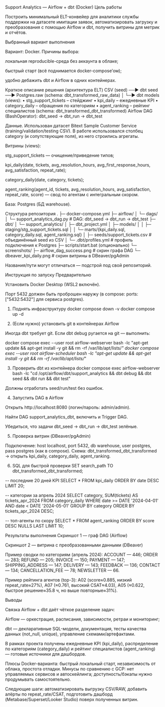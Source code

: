 Support Analytics — Airflow + dbt (Docker)
Цель работы

Построить минимальный ELT-конвейер для аналитики службы поддержки на датасете имитации заявок, автоматизировать загрузку и преобразования с помощью Airflow и dbt, получить витрины для метрик и отчётов.

Выбранный вариант выполнения

Вариант: Docker.
Причины выбора:

локальная reproducible-среда без аккаунта в облаке;

быстрый старт (всё поднимается docker-compose’ом);

удобно дебажить dbt и Airflow в одних контейнерах.

Краткое описание решения (архитектура ELT)
CSV (seed) ──► dbt seed ──► Postgres.raw        (schema: dbt_transformed_raw_data)
                               │
                               └─► dbt models (views):
                                   • stg_support_tickets            – стейджинг
                                   • kpi_daily                      – ежедневные KPI
                                   • category_daily                 – обращения по категориям
                                   • agent_ranking                  – рейтинг специалистов
                                   (schema: dbt_transformed_dbt_transformed)
Airflow DAG (BashOperator):
  dbt_seed  →  dbt_run  →  dbt_test


Данные. Использован датасет Bitext Sample Customer Service (training/validation/testing CSV). В работе использовался столбец category (и сопутствующие поля), из него строились агрегаты.

Витрины (views):

stg_support_tickets — очищение/приведение типов;

kpi_daily(date, tickets, avg_resolution_hours, avg_first_response_hours, avg_satisfaction, repeat_rate);

category_daily(date, category, tickets);

agent_ranking(agent_id, tickets, avg_resolution_hours, avg_satisfaction, repeat_rate, score) — свод по агентам с интегральным скором.

База: Postgres (БД warehouse).

Структура репозитория
.
├─ docker-compose.yml
├─ airflow/
│  └─ dags/
│     └─ support_analytics_dag.py        # DAG: dbt_seed → dbt_run → dbt_test
├─ dbt/
│  └─ support_analytics/
│     ├─ dbt_project.yml
│     ├─ models/
│     │  ├─ staging/stg_support_tickets.sql
│     │  └─ marts/{kpi_daily.sql, category_daily.sql, agent_ranking.sql}
│     ├─ seeds/support_tickets.csv       # объединённый seed из CSV
│     └─ .dbt/profiles.yml               # профиль подключения к Postgres
├─ scripts/start.bat (опционально)
└─ screenshots/
   ├─ airflow_dag_success.png            # скрин графа DAG
   └─ dbeaver_kpi_daily.png              # скрин витрины в DBeaver/pgAdmin


Названия/пути могут отличаться — подстрой под свой репозиторий.

Инструкция по запуску
Предварительно

Установить Docker Desktop (WSL2 включён).

Порт 5432 должен быть проброшен наружу (в compose: ports: ["5432:5432"] для сервиса postgres).

1) Поднять инфраструктуру
docker compose down -v
docker compose up -d

2) (Если нужно) установить git в контейнерах Airflow

Иногда dbt требует git. Если dbt debug ругается на git — выполнить:

docker compose exec --user root airflow-webserver  bash -lc "apt-get update && apt-get install -y git && rm -rf /var/lib/apt/lists/*"
docker compose exec --user root airflow-scheduler bash -lc "apt-get update && apt-get install -y git && rm -rf /var/lib/apt/lists/*"

3) Проверить dbt из контейнера
docker compose exec airflow-webserver bash -lc "cd /opt/airflow/dbt/support_analytics && dbt debug && dbt seed && dbt run && dbt test"


Должны отработать seed/run/test без ошибок.

4) Запустить DAG в Airflow

Открыть http://localhost:8080
 (логин/пароль: admin/admin).

Найти DAG support_analytics_dbt, включить и Trigger DAG.

Убедиться, что задачи dbt_seed → dbt_run → dbt_test зелёные.

5) Проверка витрин (DBeaver/pgAdmin)

Подключение: host localhost, port 5432, db warehouse, user postgres, pass postgres (как в compose).
Схема: dbt_transformed_dbt_transformed → открыть kpi_daily, category_daily, agent_ranking.

6) SQL для быстрой проверки
SET search_path TO dbt_transformed_dbt_transformed;

-- последние 20 дней KPI
SELECT * FROM kpi_daily ORDER BY date DESC LIMIT 20;

-- категории за апрель 2024
SELECT category, SUM(tickets) AS tickets_apr_2024
FROM category_daily
WHERE date >= DATE '2024-04-01' AND date < DATE '2024-05-01'
GROUP BY category
ORDER BY tickets_apr_2024 DESC;

-- топ-агенты по скору
SELECT * FROM agent_ranking ORDER BY score DESC NULLS LAST LIMIT 10;

Результаты выполнения
Скриншот 1 — граф DAG (Airflow)

Скриншот 2 — витрина с преобразованными данными (DBeaver)

Пример сводки по категориям (апрель 2024):
ACCOUNT — 446; ORDER — 283; REFUND — 205; INVOICE — 150; PAYMENT — 147; SHIPPING_ADDRESS — 147; DELIVERY — 143; FEEDBACK — 136; CONTACT — 134; CANCELLATION_FEE — 78; NEWSLETTER — 66.

Пример рейтинга агентов (top-3):
A02 (score≈0.885, низкий repeat_rate≈27%), A07 (≈0.761, высокий CSAT≈4.03), A05 (≈0.622, быстрое решение≈35.8 ч, но выше повторные≈31%).

Выводы

Связка Airflow + dbt даёт чёткое разделение задач:

Airflow — оркестрация, расписания, зависимости, ретраи и мониторинг;

dbt — декларативные SQL-модели, документация, тесты качества данных (not_null, unique), управление схемами/артефактами.

В рамках проекта получены ежедневные KPI (kpi_daily), распределение по категориям (category_daily) и рейтинг специалистов (agent_ranking) — готовые источники для дашбордов.

Плюсы Docker-варианта: быстрый локальный старт, независимость от облака, простота отладки.
Минусы по сравнению с GCP: нет управляемых сервисов и автоскейлинга; доступность/бэкапы нужно продумывать самостоятельно.

Следующие шаги: автоматизировать выгрузку CSV/RAW, добавить алёрты по repeat_rate/CSAT, подготовить дашборд (Metabase/Superset/Looker Studio) поверх полученных витрин.